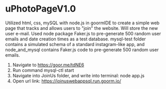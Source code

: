 # uPhotoPageV1.0
Utilized html, css, mySQL with node.js in goormIDE to create a simple web page that tracks and allows users to "join" the website. Will store the new user e-mail. Used node package Faker.js to pre-generate 500 random user emails and date creation times as a test database.
mysql-test folder contains a simulated schema of a standard instagram-like app, and node_and_mysql contains Faker.js code to pre-generate 500 random user emails.
1. Navigate to https://goor.me/tdNE6
2. Run command mysql-ctl start
3. Navigate into JoinUs folder, and write into terminal: node app.js
3. Open url link: https://joinuswebappsql.run.goorm.io/

